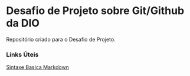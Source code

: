 # Desafio de Projeto sobre Git/Github da DIO

Repositório criado para o Desafio de Projeto.

### Links Úteis
[Sintaxe Basica Markdown](https://www.markdownguide.org/basic-syntax/)
